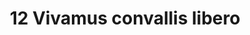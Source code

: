 ---
title: 12 Vivamus convallis libero
image: 40.jpg
thumbnail: 40.jpg
caption: 12 Sed velit lacus, laoreet at venenatis convallis in lorem tincidunt.
---